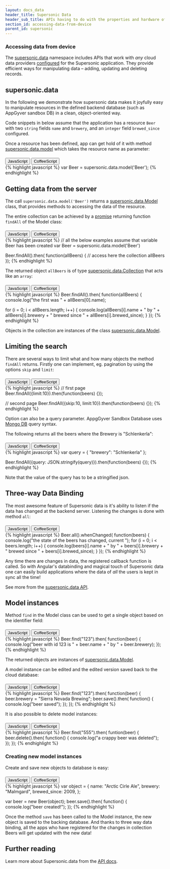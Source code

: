 ```yaml
---
layout: docs_data
header_title: Supersonic Data
header_sub_title: APIs having to do with the properties and hardware of your mobile device.
section_id: accessing-data-from-device
parent_id: supersonic
---
```

<section class="ag__docs__content">
<section class="docs-section" id="accessing-data-from-device">

# Accessing data from device

The [supersonic.data](api-reference/stable/supersonic/data/) namespace includes APIs that work with _any_ cloud data providers [configured](/data-management/setting-up-appgyver-database/) for the Supersonic application. They provide efficient ways for manipulating data – adding, updating and deleting records.

</section>
<section class="docs-section" id="supersonic-data">

## supersonic.data

In the following we demonstrate how supersonic data makes it joyfully easy to manipulate resources in the defined backend database (such as AppGyver sandbox DB) in a clean, object-oriented way.

Code snippets in below assume that the application has a resource `Beer` with two `string` fields `name` and `brewery`, and an `integer` field `brewed_since` configured.

Once a resource has been defined, app can get hold of it with method [supersonic.data.model](/api-reference/stable/supersonic/data/model/model/) which takes the resource name as parameter:

<div class="clearfix">
  <div class="btn-group btn-group-xs pull-right" role="group" style="margin-top: 20px;">
    <button type="button" data-role="type-switch" data-type="js" class="btn btn-primary active">JavaScript</button>
    <button type="button" data-role="type-switch" data-type="coffee" class="btn btn-default">CoffeeScript</button>
  </div>
</div>

<div data-role="example-code" data-type="js">
{% highlight javascript %}
var Beer = supersonic.data.model('Beer');
{% endhighlight %}
</div>

<div data-role="example-code" data-type="coffee" style="display: none;">
{% highlight coffeescript %}
Beer = supersonic.data.model('Beer')
{% endhighlight %}
</div>

</section>
<section class="docs-section" id="getting-data-from-the-server">

## Getting data from the server

The call `supersonic.data.model('Beer')` returns a [supersonic.data.Model](/api-reference/stable/supersonic/data/model/model-class/) class, that provides methods to accessing the data of the resource.

The entire collection can be achieved by a [promise](/overview/promises/) returning function `findAll` of the Model class:

<div class="clearfix">
  <div class="btn-group btn-group-xs pull-right" role="group" style="margin-top: 20px;">
    <button type="button" data-role="type-switch" data-type="js" class="btn btn-primary active">JavaScript</button>
    <button type="button" data-role="type-switch" data-type="coffee" class="btn btn-default">CoffeeScript</button>
  </div>
</div>

<div data-role="example-code" data-type="js">
{% highlight javascript %}
// all the below examples assume that variable Beer has been created
var Beer = supersonic.data.model('Beer')

Beer.findAll().then( function(allBeers) {
  // access here the collection allBeers
});
{% endhighlight %}
</div>

<div data-role="example-code" data-type="coffee" style="display: none;">
{% highlight coffeescript %}
# all the below examples assume that variable Beer has been created
Beer = supersonic.data.model('Beer')

Beer.findAll().then (allBeers) ->
  # access here the collection allBeers
{% endhighlight %}
</div>

The returned object `allBeers` is of type [supersonic.data.Collection](/supersonic/api-reference/stable/supersonic/data/model/model-class/) that acts like an `array`:

<div class="clearfix">
  <div class="btn-group btn-group-xs pull-right" role="group" style="margin-top: 20px;">
    <button type="button" data-role="type-switch" data-type="js" class="btn btn-primary active">JavaScript</button>
    <button type="button" data-role="type-switch" data-type="coffee" class="btn btn-default">CoffeeScript</button>
  </div>
</div>

<div data-role="example-code" data-type="js">
{% highlight javascript %}
Beer.findAll().then( function(allBeers) {
  console.log("the first was " + allBeers[0].name);

  for (i = 0; i < allBeers.length; i++) {
    console.log(allBeers[i].name + " by " + allBeers[i].brewery + " brewed since " + allBeers[i].brewed_since);
  }
});
{% endhighlight %}
</div>

<div data-role="example-code" data-type="coffee" style="display: none;">
{% highlight coffeescript %}
Beer.findAll().then (allBeers) ->
  console.log "the first was #{allBeers[0].name}"

  for beer in allBeers
    console.log "#{beer.name} by #{beer.brewery} brewed since #{beer.brewed_since}"
{% endhighlight %}
</div>

Objects in the collection are instances of the class [supersonic.data.Model](/supersonic/api-reference/stable/supersonic/data/model/model-class/).

</section>
<section class="docs-section" id="limiting-the-search">

## Limiting the search

There are several ways to limit what and how many objects the method `findAll` returns.  Firstly one can implement, eg. pagination by using the options `skip` and `limit`:

<div class="clearfix">
  <div class="btn-group btn-group-xs pull-right" role="group" style="margin-top: 20px;">
    <button type="button" data-role="type-switch" data-type="js" class="btn btn-primary active">JavaScript</button>
    <button type="button" data-role="type-switch" data-type="coffee" class="btn btn-default">CoffeeScript</button>
  </div>
</div>

<div data-role="example-code" data-type="js">
{% highlight javascript %}
// first page
Beer.findAll({limit:10}).then(function(beers) {});

// second page
Beer.findAll({skip:10, limit:10}).then(function(beers) {});
{% endhighlight %}
</div>

<div data-role="example-code" data-type="coffee" style="display: none;">
{% highlight coffeescript %}
# first page
Beer.findAll({limit:10}).then (beers) ->

# second page
Beer.findAll({skip:10, limit:10}).then (beers) ->
{% endhighlight %}
</div>

Option can also be a query parameter. AppgGyver Sandbox Database uses [Mongo DB](http://www.mongodb.org/) query syntax.

The following returns all the beers where the Brewery is "Schlenkerla":

<div class="clearfix">
  <div class="btn-group btn-group-xs pull-right" role="group" style="margin-top: 20px;">
    <button type="button" data-role="type-switch" data-type="js" class="btn btn-primary active">JavaScript</button>
    <button type="button" data-role="type-switch" data-type="coffee" class="btn btn-default">CoffeeScript</button>
  </div>
</div>

<div data-role="example-code" data-type="js">
{% highlight javascript %}
var query = { "brewery": "Schlenkerla" };

Beer.findAll({query: JSON.stringify(query)}).then(function(beers) {});
{% endhighlight %}
</div>

<div data-role="example-code" data-type="coffee" style="display: none;">
{% highlight coffeescript %}
query = { "brewery": "Schlenkerla" }

Beer.findAll({query: JSON.stringify(query)}).then (beers) ->
{% endhighlight %}
</div>

Note that the value of the query has to be a stringified json.

</section>
<section class="docs-section" id="three-way-data-binding">

## Three-way Data Binding

The most awesome feature of Supersonic data is it's ability to listen if the data has changed at the backend server. Listening the changes is done with method `all`:

<div class="clearfix">
  <div class="btn-group btn-group-xs pull-right" role="group" style="margin-top: 20px;">
    <button type="button" data-role="type-switch" data-type="js" class="btn btn-primary active">JavaScript</button>
    <button type="button" data-role="type-switch" data-type="coffee" class="btn btn-default">CoffeeScript</button>
  </div>
</div>

<div data-role="example-code" data-type="js">
{% highlight javascript %}
Beer.all().whenChanged( function(beers) {
  console.log("the state of the beers has changed, current ");
  for (i = 0; i < beers.length; i++) {
    console.log(beers[i].name + " by " + beers[i].brewery + " brewed since " + beers[i].brewed_since);
  }
});
{% endhighlight %}
</div>

<div data-role="example-code" data-type="coffee" style="display: none;">
{% highlight coffeescript %}
Beer.all().whenChanged (beers) ->
  console.log "the state of the beers has changed, current "
  for beer in beers
    console.log "#{beer.name} by #{beer.brewery} brewed since #{beer.brewed_since}"
{% endhighlight %}
</div>

Any time there are changes in data, the registered callback function is called. So with Angular's databinding and magical touch of Supersonic data one can easily build applications where the data of _all_ the users is kept in sync all the time!

See more from the [supersonic.data API](/api-reference/stable/supersonic/data/model/model-class/).

</section>
<section class="docs-section" id="model-instances">

## Model instances

Method `find` in the Model class can be used to get a single object based on the identifier field:

<div class="clearfix">
  <div class="btn-group btn-group-xs pull-right" role="group" style="margin-top: 20px;">
    <button type="button" data-role="type-switch" data-type="js" class="btn btn-primary active">JavaScript</button>
    <button type="button" data-role="type-switch" data-type="coffee" class="btn btn-default">CoffeeScript</button>
  </div>
</div>

<div data-role="example-code" data-type="js">
{% highlight javascript %}
Beer.find("123").then( function(beer) {
  console.log("beer with id 123 is " + beer.name + " by " + beer.brewery);
});
{% endhighlight %}
</div>

<div data-role="example-code" data-type="coffee" style="display: none;">
{% highlight coffeescript %}
Beer.find("123").then (beer) ->
  console.log "beer with id 123 is #{beer.name} by #{beer.brewery}"
{% endhighlight %}
</div>

The returned objects are instances of [supersonic.data.Model](/api-reference/stable/supersonic/data/model/model-class/).

A model instance can be edited and the edited version saved back to the cloud database:

<div class="clearfix">
  <div class="btn-group btn-group-xs pull-right" role="group" style="margin-top: 20px;">
    <button type="button" data-role="type-switch" data-type="js" class="btn btn-primary active">JavaScript</button>
    <button type="button" data-role="type-switch" data-type="coffee" class="btn btn-default">CoffeeScript</button>
  </div>
</div>

<div data-role="example-code" data-type="js">
{% highlight javascript %}
Beer.find("123").then( function(beer) {
  beer.brewery = "Sierra Nevada Brewing";
  beer.save().then( function() {
    console.log("beer saved");
  });
});
{% endhighlight %}
</div>

<div data-role="example-code" data-type="coffee" style="display: none;">
{% highlight coffeescript %}
Beer.find("123").then (beer) ->
  beer.brewery = "Sierra Nevada Brewing"
  beer.save().then () ->
    console.log "beer saved"
{% endhighlight %}
</div>

It is also possible to delete model instances:

<div class="clearfix">
  <div class="btn-group btn-group-xs pull-right" role="group" style="margin-top: 20px;">
    <button type="button" data-role="type-switch" data-type="js" class="btn btn-primary active">JavaScript</button>
    <button type="button" data-role="type-switch" data-type="coffee" class="btn btn-default">CoffeeScript</button>
  </div>
</div>

<div data-role="example-code" data-type="js">
{% highlight javascript %}
Beer.find("555").then( funtion(beer) {
  beer.delete().then( function() {
    console.log("a crappy beer was deleted");
  });
});
{% endhighlight %}
</div>

<div data-role="example-code" data-type="coffee" style="display: none;">
{% highlight coffeescript %}
Beer.find("555").then (beer) ->
  beer.delete().then () ->
    console.log "a crappy beer was deleted"
{% endhighlight %}
</div>

### Creating new model instances

Create and save new objects to database is easy:

<div class="clearfix">
  <div class="btn-group btn-group-xs pull-right" role="group" style="margin-top: 20px;">
    <button type="button" data-role="type-switch" data-type="js" class="btn btn-primary active">JavaScript</button>
    <button type="button" data-role="type-switch" data-type="coffee" class="btn btn-default">CoffeeScript</button>
  </div>
</div>

<div data-role="example-code" data-type="js">
{% highlight javascript %}
var object = {
  name: "Arctic Cirle Ale",
  brewery: "Malmgard",
  brewed_since: 2009,
};

var beer = new Beer(object);
beer.save().then( function() {
  console.log("beer created!");
});
{% endhighlight %}
</div>

<div data-role="example-code" data-type="coffee" style="display: none;">
{% highlight coffeescript %}
object =
  name: "Arctic Cirle Ale"
  brewery: "Malmgard"
  brewed_since: 2009

beer = new Beer(object)
beer.save().then () ->
  console.log "beer created!"
{% endhighlight %}
</div>

Once the method `save` has been called to the Model instance, the new object is saved to the backing database. And thanks to three way data binding, all the apps who have registered for the changes in collection Beers will get updated with the new data!

## Further reading

Learn more about  Supersonic.data from the [API docs][data-api].

</section>
</section>

[data-api]: /supersonic/api-reference/stable/supersonic/data